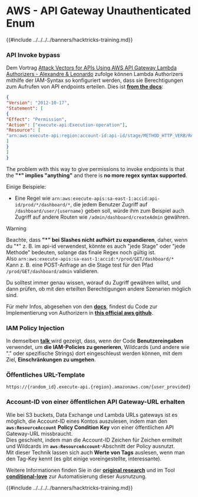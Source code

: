 # AWS - API Gateway Unauthenticated Enum

{{#include ../../../../banners/hacktricks-training.md}}

### API Invoke bypass

Dem Vortrag [Attack Vectors for APIs Using AWS API Gateway Lambda Authorizers - Alexandre & Leonardo](https://www.youtube.com/watch?v=bsPKk7WDOnE) zufolge können Lambda Authorizers mithilfe der IAM-Syntax so konfiguriert werden, dass sie Berechtigungen zum Aufrufen von API endpoints erteilen. Dies ist [**from the docs**](https://docs.aws.amazon.com/apigateway/latest/developerguide/api-gateway-control-access-using-iam-policies-to-invoke-api.html):
```json
{
"Version": "2012-10-17",
"Statement": [
{
"Effect": "Permission",
"Action": ["execute-api:Execution-operation"],
"Resource": [
"arn:aws:execute-api:region:account-id:api-id/stage/METHOD_HTTP_VERB/Resource-path"
]
}
]
}
```
The problem with this way to give permissions to invoke endpoints is that the **"\*" implies "anything"** and there is **no more regex syntax supported**.

Einige Beispiele:

- Eine Regel wie `arn:aws:execute-apis:sa-east-1:accid:api-id/prod/*/dashboard/*`, die jedem Benutzer Zugriff auf `/dashboard/user/{username}` geben soll, würde ihm zum Beispiel auch Zugriff auf andere Routen wie `/admin/dashboard/createAdmin` gewähren.

> [!WARNING]
> Beachte, dass **"\*" bei Slashes nicht aufhört zu expandieren**, daher, wenn du "\*" z. B. im api-id verwendest, könnte es auch "jede Stage" oder "jede Methode" bedeuten, solange das finale Regex noch gültig ist.\
> Also `arn:aws:execute-apis:sa-east-1:accid:*/prod/GET/dashboard/*`\
> Kann z. B. eine POST-Anfrage an die Stage test für den Pfad `/prod/GET/dashboard/admin` validieren.

Du solltest immer genau wissen, worauf du Zugriff gewähren willst, und dann prüfen, ob mit den erteilten Berechtigungen andere Szenarien möglich sind.

Für mehr Infos, abgesehen von den [**docs**](https://docs.aws.amazon.com/apigateway/latest/developerguide/api-gateway-control-access-using-iam-policies-to-invoke-api.html), findest du Code zur Implementierung von Authorizern in [**this official aws github**](https://github.com/awslabs/aws-apigateway-lambda-authorizer-blueprints/tree/master/blueprints).

### IAM Policy Injection

In demselben [**talk** ](https://www.youtube.com/watch?v=bsPKk7WDOnE) wird gezeigt, dass, wenn der Code **Benutzereingaben** verwendet, um **die IAM-Policies zu generieren**, Wildcards (und andere wie "." oder spezifische Strings) dort eingeschleust werden können, mit dem Ziel, **Einschränkungen zu umgehen**.

### Öffentliches URL-Template
```
https://{random_id}.execute-api.{region}.amazonaws.com/{user_provided}
```
### Account-ID von einer öffentlichen API Gateway-URL erhalten

Wie bei S3 buckets, Data Exchange und Lambda URLs gateways ist es möglich, die Account-ID eines Kontos auszulesen, indem man den **`aws:ResourceAccount`** **Policy Condition Key** von einer öffentlichen API Gateway-URL missbraucht.\
Dies geschieht, indem man die Account-ID Zeichen für Zeichen ermittelt und Wildcards im **`aws:ResourceAccount`**-Abschnitt der Policy ausnutzt.\
Mit dieser Technik lassen sich auch **Werte von Tags** auslesen, wenn man den Tag-Key kennt (es gibt einige voreingestellte, interessante).

Weitere Informationen finden Sie in der [**original research**](https://blog.plerion.com/conditional-love-for-aws-metadata-enumeration/) und im Tool [**conditional-love**](https://github.com/plerionhq/conditional-love/) zur Automatisierung dieser Ausnutzung.

{{#include ../../../../banners/hacktricks-training.md}}

